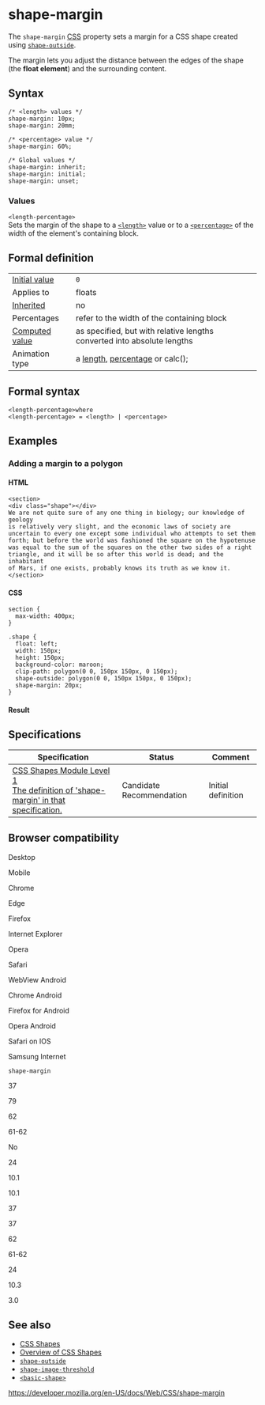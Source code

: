 # shape-margin

The `shape-margin` [CSS](https://developer.mozilla.org/en-US/docs/Web/CSS) property sets a margin for a CSS shape created using [`shape-outside`](shape-outside).

The margin lets you adjust the distance between the edges of the shape (the **float element**) and the surrounding content.

## Syntax

    /* <length> values */
    shape-margin: 10px;
    shape-margin: 20mm;

    /* <percentage> value */
    shape-margin: 60%;

    /* Global values */
    shape-margin: inherit;
    shape-margin: initial;
    shape-margin: unset;

### Values

`<length-percentage>`  
Sets the margin of the shape to a [`<length>`](length) value or to a [`<percentage>`](percentage) of the width of the element's containing block.

## Formal definition

<table><tbody><tr class="odd"><td><a href="initial_value">Initial value</a></td><td><code>0</code></td></tr><tr class="even"><td>Applies to</td><td>floats</td></tr><tr class="odd"><td><a href="inheritance">Inherited</a></td><td>no</td></tr><tr class="even"><td>Percentages</td><td>refer to the width of the containing block</td></tr><tr class="odd"><td><a href="computed_value">Computed value</a></td><td>as specified, but with relative lengths converted into absolute lengths</td></tr><tr class="even"><td>Animation type</td><td>a <a href="length#interpolation">length</a>, <a href="percentage#interpolation">percentage</a> or calc();</td></tr></tbody></table>

## Formal syntax

    <length-percentage>where
    <length-percentage> = <length> | <percentage>

## Examples

### Adding a margin to a polygon

#### HTML

    <section>
    <div class="shape"></div>
    We are not quite sure of any one thing in biology; our knowledge of geology
    is relatively very slight, and the economic laws of society are
    uncertain to every one except some individual who attempts to set them
    forth; but before the world was fashioned the square on the hypotenuse
    was equal to the sum of the squares on the other two sides of a right
    triangle, and it will be so after this world is dead; and the inhabitant
    of Mars, if one exists, probably knows its truth as we know it.</section>

#### CSS

    section {
      max-width: 400px;
    }

    .shape {
      float: left;
      width: 150px;
      height: 150px;
      background-color: maroon;
      clip-path: polygon(0 0, 150px 150px, 0 150px);
      shape-outside: polygon(0 0, 150px 150px, 0 150px);
      shape-margin: 20px;
    }

#### Result

## Specifications

<table><thead><tr class="header"><th>Specification</th><th>Status</th><th>Comment</th></tr></thead><tbody><tr class="odd"><td><a href="https://drafts.csswg.org/css-shapes/#shape-margin-property">CSS Shapes Module Level 1<br />
<span class="small">The definition of 'shape-margin' in that specification.</span></a></td><td><span class="spec-cr">Candidate Recommendation</span></td><td>Initial definition</td></tr></tbody></table>

## Browser compatibility

Desktop

Mobile

Chrome

Edge

Firefox

Internet Explorer

Opera

Safari

WebView Android

Chrome Android

Firefox for Android

Opera Android

Safari on IOS

Samsung Internet

`shape-margin`

37

79

62

61-62

No

24

10.1

10.1

37

37

62

61-62

24

10.3

3.0

## See also

- [CSS Shapes](css_shapes)
- [Overview of CSS Shapes](css_shapes/overview_of_css_shapes)
- [`shape-outside`](shape-outside)
- [`shape-image-threshold`](shape-image-threshold)
- [`<basic-shape>`](basic-shape)

<a href="https://developer.mozilla.org/en-US/docs/Web/CSS/shape-margin" class="_attribution-link">https://developer.mozilla.org/en-US/docs/Web/CSS/shape-margin</a>
